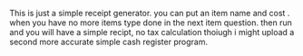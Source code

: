 This is just a simple receipt generator. you can put an item name and cost . when you have no more items type done in the next item question. then run and you will have a simple recipt, no tax calculation thoiugh i might upload a second more accurate simple cash register program.
